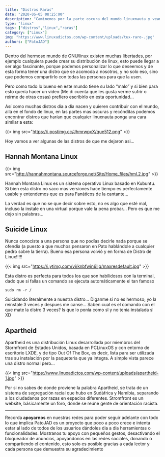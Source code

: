 ```yaml
---
title: "Distros Raras"
date: "2020-06-05 08:25:00"
description: "Caminemos por la parte oscura del mundo linuxnauta y veamos que se genera en esos antros."
type: "linux"
tags: ["distros","linux","raras"]
category: ["Linux"]
img: "https://www.linuxadictos.com/wp-content/uploads/tux-raro-.jpg"
authors: ["PatoJAD"]
---
```




Dentro del hermoso mundo de GNU/linux existen muchas libertades, por ejemplo cualquiera puede crear su distribución de linux, esto puede llegar a ser algo fascinante, porque podemos personalizar lo que deseemos y de esta forma tener una distro que se acomoda a nosotros, y no solo eso, sino que podemos compartirlo con todas las personas para que la usen.

Pero como todo lo bueno en este mundo tiene su lado “malo” y si bien para esto quería hacer un video (Me di cuenta que les gusta verme sufrir o reirme de otras cosas) prefiero escribirlo en esta oportunidad…

Así como muchas distros dia a dia nacen y quieren contribuir con el mundo, allá en el fondo de linux, en las partes mas oscuras y recónditas podemos encontrar distros que harían que cualquier linuxnauta ponga una cara similar a esta:


{{< img src="https://i.postimg.cc/JhmrwpxX/que512.png" >}}


Hoy vamos a ver algunas de las distros de que me dejaron asi…




## Hannah Montana Linux


{{< img src="http://hannahmontana.sourceforge.net/Site/Home_files/hml.2.jpg" >}}


Hannah Montana Linux es un sistema operativo Linux basado en Kubuntu. Si bien esta distro no saco mas versiones hace tiempo es perfectamente usable y entendemos que es para Fanáticos de la cantante…

La verdad es que no se que decir sobre esto, no es algo que esté mal, incluso la instale en una virtual porque vale la pena probar… Pero es que me dejo sin palabras…




## Suicide Linux



Nunca conociste a una persona que no podías decirle nada porque se ofendia (a puesto a que muchos pensaron en Pato hablándole a cualquier pedro sobre la tierra). Bueno esa persona volvió y en forma de Distro de Linux!!!!!


{{< img src="https://i.ytimg.com/vi/knbfwin6lIg/maxresdefault.jpg" >}}


Esta distro es perfecta para todos los que son habilidosos con la terminal, dado que si fallas un comando se ejecuta automáticamente el tan famoso



    sudo rm -r /



Suicidando literalmente a nuestra distro… Diganme si no es hermoso, yo la reinstale 3 veces y despues me canse… Saben cual es el comando con el que mate la distro 3 veces? ls que lo ponía como sl y no tenía instalada sl XD




## Apartheid



Apartheid es una distribución Linux desarrollada por miembros del Stormfront de Estados Unidos, basada en PCLinuxOS y con entorno de escritorio LXDE, y de tipo Out Of The Box, es decir, lista para ser utilizada tras su instalación por la paquetería que ya integra. A simple vista parece una distro normal pero…


{{< img src="https://www.linuxadictos.com/wp-content/uploads/apartheid-1.jpg" >}}


Por si no sabes de donde proviene la palabra Apartheid, se trata de un sistema de segregación racial que hubo en Sudáfrica y Namibia, separando a los ciudadanos por razas en espacios diferentes. Stromfront es un website, básicamente un foro, donde se reúne gente de orientación racista.



---



Recorda **apoyarnos** en nuestras redes para poder seguir adelante con todo lo que implica PatoJAD es un proyecto que poco a poco crece e intenta estar al lado de todos de los usuarios dándoles dia a dia herramientas o funcionalidades. Mostranos tu apoyo con pequeños gestos, desactivando el bloqueador de anuncios, apoyándonos en las redes sociales, donando o compartiendo el contenido, esto solo es posible gracias a cada lector y cada persona que demuestra su agradecimiento
